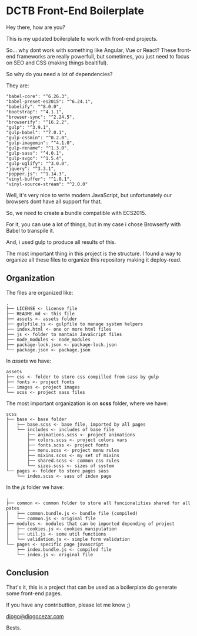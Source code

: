 # DCTB Front-End Boilerplate

Hey there, how are you?

This is my updated boilerplate to work with front-end projects.

So... why dont work with something like Angular, Vue or React? These front-end frameworks are really powerfull, but sometimes, you just need to focus on SEO and CSS (making things bealtiful).

So why do you need a lot of dependencies?

They are:

```
"babel-core": "^6.26.3",
"babel-preset-es2015": "^6.24.1",
"babelify": "^8.0.0",
"bootstrap": "^4.1.1",
"browser-sync": "^2.24.5",
"browserify": "^16.2.2",
"gulp": "^3.9.1",
"gulp-babel": "^7.0.1",
"gulp-cssmin": "^0.2.0",
"gulp-imagemin": "^4.1.0",
"gulp-rename": "^1.3.0",
"gulp-sass": "^4.0.1",
"gulp-svgo": "^1.5.4",
"gulp-uglify": "^3.0.0",
"jquery": "^3.3.1",
"popper.js": "^1.14.3",
"vinyl-buffer": "^1.0.1",
"vinyl-source-stream": "^2.0.0"
```

Well, it's very nice to write modern JavaScript, but unfortunately our browsers dont have all support for that.

So, we need to create a bundle compatible with ECS2015.

For it, you can use a lot of things, but in my case i chose Browserfy with Babel to transpile it.

And, i used gulp to produce all results of this.

The most important thing in this project is the structure. I found a way to organize all these files to organize this repository making it deploy-read.

## Organization

The files are organized like:

```
.
├── LICENSE <- license file
├── README.md <- this file
├── assets <- assets folder
├── gulpfile.js <- gulpfile to manage system helpers
├── index.html <- one or more html files
├── js <- folder to mantain JavaScript files
├── node_modules <- node_modules
├── package-lock.json <- package-lock.json
└── package.json <- package.json
```

In _assets_ we have:

```
assets
├── css <- folder to store css compilled from sass by gulp
├── fonts <- project fonts
├── images <- project images
└── scss <- project sass files
```

The most important organization is on __scss__ folder, where we have:

```
scss
├── base <- base folder
│   ├── base.scss <- base file, imported by all pages
│   └── includes <- includes of base file
│       ├── animations.scss <- project animations
│       ├── colors.scss <- project colors vars
│       ├── fonts.scss <- project fonts
│       ├── menu.scss <- project menu rules
│       ├── mixins.scss <- my set of mixins
│       ├── shared.scss <- common css rules
│       └── sizes.scss <- sizes of system
└── pages <- folder to store pages sass
    └── index.scss <- sass of index page
```

In the _js_ folder we have:

```
.
├── common <- common folder to store all funcionalities shared for all pates
│   ├── common.bundle.js <- bundle file (compiled)
│   └── common.js <- original file
├── modules <- modules that can be imported depending of project
│   ├── cookies.js <- cookies manipulation
│   ├── util.js <- some util functions
│   └── validation.js <- simple form validation
└── pages <- specific page javascript
    ├── index.bundle.js <- compiled file
    └── index.js <- original file
```

## Conclusion

That's it, this is a project that can be used as a boilerplate do generate some front-end pages.

If you have any contributtion, please let me know ;)

diogo@diogocezar.com

Bests.